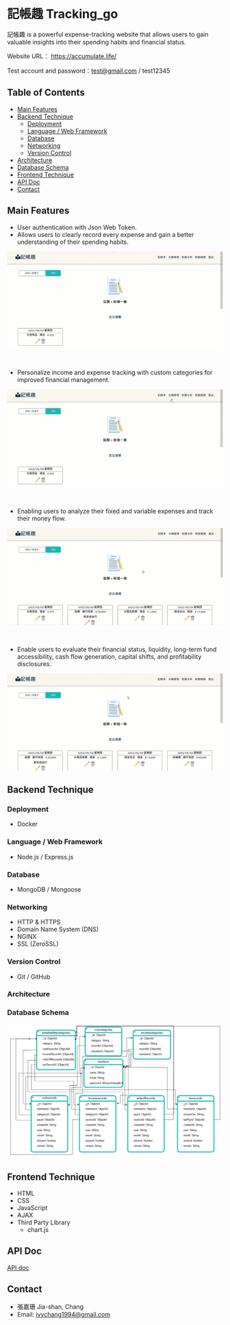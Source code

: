 # 記帳趣 Tracking_go

記帳趣 is a powerful expense-tracking website that allows users to gain valuable insights into their spending habits and financial status.

Website URL： <https://accumulate.life/>

Test account and password：test@gmail.com / test12345

## Table of Contents

* [Main Features](#main-features)
* [Backend Technique](#backend-technique)
   - [Deployment](#deployment)
   - [Language / Web Framework](#language)
   - [Database](#database)
   - [Networking](#networking)
   - [Version Control](#version)
* [Architecture](#architecture)
* [Database Schema](#database)
* [Frontend Technique](#frontend-technique)
* [API Doc](#api)
* [Contact](#contact)
## Main Features <a name="main-features"></a>

* User authentication with Json Web Token.
* Allows users to clearly record every expense and gain a better understanding of their spending habits.

![image](/add_record.gif)

</br>

* Personalize income and expense tracking with custom categories for improved financial management.

![image](/add_category.gif)

</br>

* Enabling users to analyze their fixed and variable expenses and track their money flow.

![image](/analyze.gif)

</br>

* Enable users to evaluate their financial status, liquidity, long-term fund accessibility, cash flow generation, capital shifts, and profitability disclosures.

![image](/report.gif)

## Backend Technique <a name="backend-technique"></a>

### Deployment <a name="deployment"></a>

* Docker

### Language / Web Framework <a name="language"></a>

* Node.js / Express.js

### Database <a name="database"></a>

* MongoDB / Mongoose

### Networking <a name="networking"></a>

* HTTP & HTTPS
* Domain Name System (DNS)
* NGINX
* SSL (ZeroSSL)

### Version Control <a name="version"></a>

* Git / GitHub

### Architecture <a name="architecture"></a>

### Database Schema <a name="database"></a>

![image](/DBschema.png)

## Frontend Technique <a name="frontend-technique"></a>

* HTML
* CSS
* JavaScript
* AJAX
* Third Party Library
   - chart.js

## API Doc <a name="api"></a>

[API doc](https://app.swaggerhub.com/apis-docs/IVYCHANG1994_1/Tracking_Go/1.0.0)
## Contact <a name="contact"></a>

* 張嘉珊 Jia-shan, Chang
* Email: ivychang1994@gmail.com
